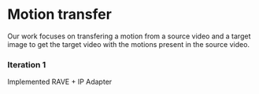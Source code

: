 # Motion transfer 

Our work focuses on transfering a motion from a source video and a target image to get the target video with the motions present in the source video.

### Iteration 1
Implemented RAVE + IP Adapter